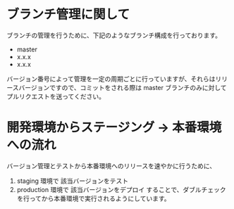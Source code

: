 # ブランチ管理に関して

ブランチの管理を行うために、下記のようなブランチ構成を行っております。
- master
- x.x.x
- x.x.x

バージョン番号によって管理を一定の周期ごとに行っていますが、それらはリリースバージョンですので、コミットをされる際は master ブランチのみに対してプルリクエストを送ってください。

# 開発環境からステージング → 本番環境 への流れ

バージョン管理とテストから本番環境へのリリースを速やかに行うために、
1. staging 環境で 該当バージョンをテスト
2. production 環境で 該当バージョンをデプロイ
することで、ダブルチェックを行ってから本番環境で実行されるようにしています。
